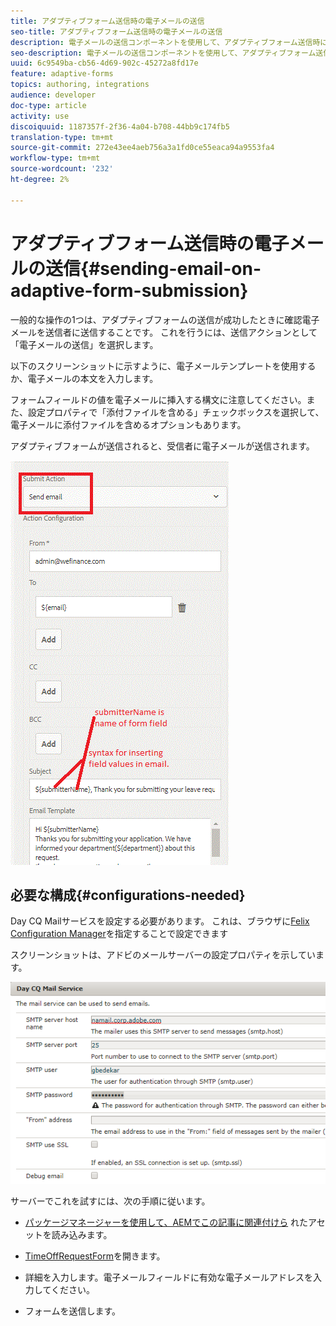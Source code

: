 ```yaml
---
title: アダプティブフォーム送信時の電子メールの送信
seo-title: アダプティブフォーム送信時の電子メールの送信
description: 電子メールの送信コンポーネントを使用して、アダプティブフォーム送信時に確認電子メールを送信する
seo-description: 電子メールの送信コンポーネントを使用して、アダプティブフォーム送信時に確認電子メールを送信する
uuid: 6c9549ba-cb56-4d69-902c-45272a8fd17e
feature: adaptive-forms
topics: authoring, integrations
audience: developer
doc-type: article
activity: use
discoiquuid: 1187357f-2f36-4a04-b708-44bb9c174fb5
translation-type: tm+mt
source-git-commit: 272e43ee4aeb756a3a1fd0ce55eaca94a9553fa4
workflow-type: tm+mt
source-wordcount: '232'
ht-degree: 2%

---
```



# アダプティブフォーム送信時の電子メールの送信{#sending-email-on-adaptive-form-submission}

一般的な操作の1つは、アダプティブフォームの送信が成功したときに確認電子メールを送信者に送信することです。 これを行うには、送信アクションとして「電子メールの送信」を選択します。

以下のスクリーンショットに示すように、電子メールテンプレートを使用するか、電子メールの本文を入力します。

フォームフィールドの値を電子メールに挿入する構文に注意してください。また、設定プロパティで「添付ファイルを含める」チェックボックスを選択して、電子メールに添付ファイルを含めるオプションもあります。

アダプティブフォームが送信されると、受信者に電子メールが送信されます。

![SendEmail](assets/sendemailaction.gif)

## 必要な構成{#configurations-needed}

Day CQ Mailサービスを設定する必要があります。 これは、ブラウザに[Felix Configuration Manager](http://localhost:4502/system/console/configMgr)を指定することで設定できます

スクリーンショットは、アドビのメールサーバーの設定プロパティを示しています。

![mailservice](assets/mailservice.png)

サーバーでこれを試すには、次の手順に従います。

* [パッケージマネージャーを使用して、AEMでこの記事に関連付けら](assets/timeoffrequest.zip) れたアセットを読み込みます。

* [TimeOffRequestForm](http://localhost:4502/content/dam/formsanddocuments/helpx/timeoffrequestform/jcr:content?wcmmode=disabled)を開きます。

* 詳細を入力します。電子メールフィールドに有効な電子メールアドレスを入力してください。

* フォームを送信します。
